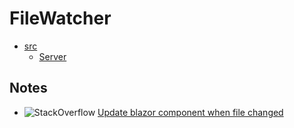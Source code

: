 # FileWatcher

- [src](../src/FileWatcher/README.md)
  - [Server](../src/FileWatcher/FileWatcher.Server/README.md)

## Notes

- ![StackOverflow](https://img.shields.io/badge/stackoverflow-%23F58025.svg?style=for-the-badge&logo=stackoverflow&logoColor=white) [Update blazor component when file changed](https://stackoverflow.com/questions/72472704/update-blazor-component-when-file-changed)
